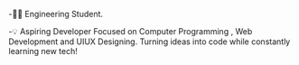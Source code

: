 -👨‍💻 Engineering Student.

-💡 Aspiring Developer Focused on Computer Programming , Web Development and UIUX Designing. 
Turning ideas into code while constantly learning new tech!
  
